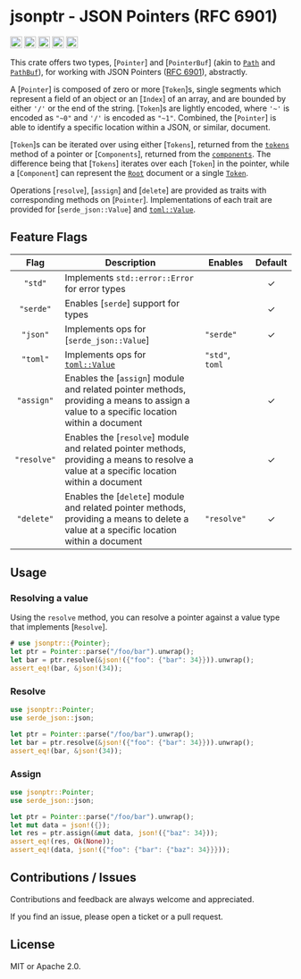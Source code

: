 <!-- TODO: this will become the doc comments -->

# jsonptr - JSON Pointers (RFC 6901)

[<img alt="github" src="https://img.shields.io/badge/github-chanced/jsonptr-62D1FC?style=for-the-badge&labelColor=777&logo=github" height="21">](https://github.com/chanced/jsonptr)
[<img alt="crates.io" src="https://img.shields.io/crates/v/jsonptr.svg?style=for-the-badge&color=fc8d62&logo=rust" height="21">](https://crates.io/crates/jsonptr)
[<img alt="docs.rs" src="https://img.shields.io/badge/docs.rs-jsonptr-f0f0f0?style=for-the-badge&labelColor=777&logo=docs.rs" height="21">](https://docs.rs/jsonptr)
[<img alt="build status" src="https://img.shields.io/github/actions/workflow/status/chanced/jsonptr/test.yml?branch=main&style=for-the-badge" height="21">](https://github.com/chanced/jsonptr/actions?query=branch%3Amain)
[<img alt="code coverage" src="https://img.shields.io/codecov/c/github/chanced/jsonptr?style=for-the-badge&color=CBB88D" height="21">](https://codecov.io/gh/chanced/jsonptr)

This crate offers two types, [`Pointer`] and [`PointerBuf`] (akin to
[`Path`](std::path::Path) and [`PathBuf`](std::path::PathBuf)), for working with
JSON Pointers ([RFC 6901](https://datatracker.ietf.org/doc/html/rfc6901)),
abstractly.

A [`Pointer`] is composed of zero or more [`Token`]s, single segments which
represent a field of an object or an [`Index`] of an array, and are bounded by
either `'/'` or the end of the string. [`Token`]s are lightly encoded, where
`'~'` is encoded as `"~0"` and `'/'` is encoded as `"~1"`. Combined, the
[`Pointer`] is able to identify a specific location within a JSON, or similar,
document.

[`Token`]s can be iterated over using either [`Tokens`], returned from the
[`tokens`](`Pointer::tokens`) method of a pointer or [`Components`], returned
from the [`components`](`Pointer::components`). The difference being that
[`Tokens`] iterates over each [`Token`] in the pointer, while a [`Component`]
can represent the [`Root`](Component::Root) document or a single
[`Token`](Component::Token).

Operations [`resolve`], [`assign`] and [`delete`] are provided as traits with
corresponding methods on [`Pointer`]. Implementations of each trait are provided
for [`serde_json::Value`] and [`toml::Value`](https://docs.rs/toml/0.8).

## Feature Flags

|    Flag     | Description                                                                                                                               | Enables         | Default |
| :---------: | ----------------------------------------------------------------------------------------------------------------------------------------- | --------------- | :-----: |
|   `"std"`   | Implements `std::error::Error` for error types                                                                                            |                 |    ✓    |
|  `"serde"`  | Enables [`serde`] support for types                                                                                                       |                 |    ✓    |
|  `"json"`   | Implements ops for [`serde_json::Value`]                                                                                                  | `"serde"`       |    ✓    |
|  `"toml"`   | Implements ops for [`toml::Value`](https://docs.rs/toml/0.8)                                                                              | `"std"`, `toml` |         |
| `"assign"`  | Enables the [`assign`] module and related pointer methods, providing a means to assign a value to a specific location within a document   |                 |    ✓    |
| `"resolve"` | Enables the [`resolve`] module and related pointer methods, providing a means to resolve a value at a specific location within a document |                 |    ✓    |
| `"delete"`  | Enables the [`delete`] module and related pointer methods, providing a means to delete a value at a specific location within a document   | `"resolve"`     |    ✓    |

## Usage

### Resolving a value

Using the `resolve` method, you can resolve a pointer against a value type that
implements [`Resolve`].

```rust
# use jsonptr::{Pointer};
let ptr = Pointer::parse("/foo/bar").unwrap();
let bar = ptr.resolve(&json!({"foo": {"bar": 34}})).unwrap();
assert_eq!(bar, &json!(34));
```

### Resolve

```rust
use jsonptr::Pointer;
use serde_json::json;

let ptr = Pointer::parse("/foo/bar").unwrap();
let bar = ptr.resolve(&json!({"foo": {"bar": 34}})).unwrap();
assert_eq!(bar, &json!(34));
```

### Assign

```rust
use jsonptr::Pointer;
use serde_json::json;

let ptr = Pointer::parse("/foo/bar").unwrap();
let mut data = json!({});
let res = ptr.assign(&mut data, json!({"baz": 34}));
assert_eq!(res, Ok(None));
assert_eq!(data, json!({"foo": {"bar": {"baz": 34}}}));
```

## Contributions / Issues

Contributions and feedback are always welcome and appreciated.

If you find an issue, please open a ticket or a pull request.

## License

MIT or Apache 2.0.

```

```
